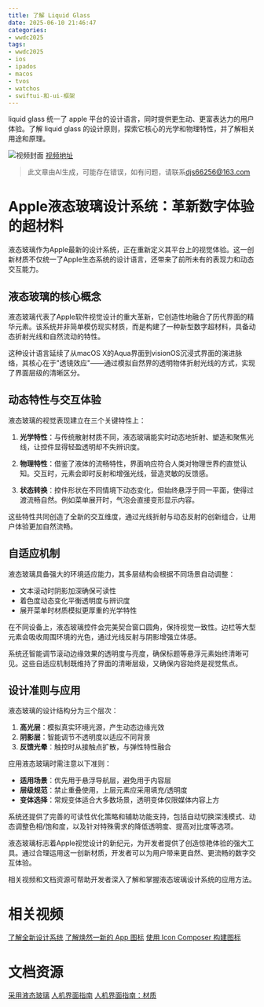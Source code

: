 ```yaml
---
title: 了解 Liquid Glass
date: 2025-06-10 21:46:47
categories:
- wwdc2025
tags:
- wwdc2025
- ios
- ipados
- macos
- tvos
- watchos
- swiftui-和-ui-框架
---
```

liquid glass 统一了 apple 平台的设计语言，同时提供更生动、更富表达力的用户体验。了解 liquid glass 的设计原则，探索它核心的光学和物理特性，并了解相关用途和原理。
<!--more-->

![视频封面](https://devimages-cdn.apple.com/wwdc-services/images/3055294D-836B-4513-B7B0-0BC5666246B0/9910/9910_wide_250x141_2x.jpg)
[视频地址](https://developer.apple.com/cn/videos/play/wwdc2025/219/)
> 此文章由AI生成，可能存在错误，如有问题，请联系[djs66256@163.com](djs66256@163.com)

# Apple液态玻璃设计系统：革新数字体验的超材料

液态玻璃作为Apple最新的设计系统，正在重新定义其平台上的视觉体验。这一创新材质不仅统一了Apple生态系统的设计语言，还带来了前所未有的表现力和动态交互能力。

## 液态玻璃的核心概念

液态玻璃代表了Apple软件视觉设计的重大革新，它创造性地融合了历代界面的精华元素。该系统并非简单模仿现实材质，而是构建了一种新型数字超材料，具备动态折射光线和自然流动的特性。

这种设计语言延续了从macOS X的Aqua界面到visionOS沉浸式界面的演进脉络，其核心在于"透镜效应"——通过模拟自然界的透明物体折射光线的方式，实现了界面层级的清晰区分。

## 动态特性与交互体验

液态玻璃的视觉表现建立在三个关键特性上：

1. **光学特性**：与传统散射材质不同，液态玻璃能实时动态地折射、塑造和聚焦光线，让控件显得轻盈透明却不失辨识度。

2. **物理特性**：借鉴了液体的流畅特性，界面响应符合人类对物理世界的直觉认知。交互时，元素会即时反射和增强光线，营造灵敏的反馈感。

3. **状态转换**：控件形状在不同情境下动态变化，但始终悬浮于同一平面，使得过渡流畅自然。例如菜单展开时，气泡会直接变形显示内容。

这些特性共同创造了全新的交互维度，通过光线折射与动态反射的创新组合，让用户体验更加自然流畅。

## 自适应机制

液态玻璃具备强大的环境适应能力，其多层结构会根据不同场景自动调整：

* 文本滚动时阴影加深确保可读性
* 着色度动态变化平衡透明度与辨识度
* 展开菜单时材质模拟更厚重的光学特性

在不同设备上，液态玻璃控件会完美契合窗口圆角，保持视觉一致性。边栏等大型元素会吸收周围环境的光色，通过光线反射与阴影增强立体感。

系统还智能调节滚动边缘效果的透明度与亮度，确保标题等悬浮元素始终清晰可见。这些自适应机制既维持了界面的清晰层级，又确保内容始终是视觉焦点。

## 设计准则与应用

液态玻璃的设计结构分为三个层次：

1. **高光层**：模拟真实环境光源，产生动态边缘光效
2. **阴影层**：智能调节不透明度以适应不同背景
3. **反馈光晕**：触控时从接触点扩散，与弹性特性融合

应用液态玻璃时需注意以下准则：

* **适用场景**：优先用于悬浮导航层，避免用于内容层
* **层级规范**：禁止重叠使用，上层元素应采用填充/透明度
* **变体选择**：常规变体适合大多数场景，透明变体仅限媒体内容上方

系统还提供了完善的可读性优化策略和辅助功能支持，包括自动切换深浅模式、动态调整色相/饱和度，以及针对特殊需求的降低透明度、提高对比度等选项。

液态玻璃标志着Apple视觉设计的新纪元，为开发者提供了创造惊艳体验的强大工具。通过合理运用这一创新材质，开发者可以为用户带来更自然、更流畅的数字交互体验。

相关视频和文档资源可帮助开发者深入了解和掌握液态玻璃设计系统的应用方法。

# 相关视频

[了解全新设计系统](https://developer.apple.com/videos/play/wwdc2025/356)
[了解焕然一新的 App 图标](https://developer.apple.com/videos/play/wwdc2025/220)
[使用 Icon Composer 构建图标](https://developer.apple.com/videos/play/wwdc2025/361)

# 文档资源

[采用液态玻璃](https://developer.apple.com/documentation/TechnologyOverviews/adopting-liquid-glass)
[人机界面指南](https://developer.apple.com/design/human-interface-guidelines)
[人机界面指南：材质](https://developer.apple.com/design/human-interface-guidelines/materials)
